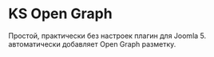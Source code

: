 # KS Open Graph

Простой, практически без настроек плагин для Joomla 5.\
автоматически добавляет Open Graph разметку.
